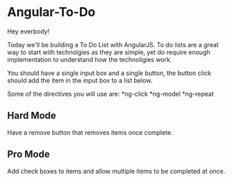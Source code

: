 # Angular-To-Do

Hey everbody!

Today we'll be building a To Do List with AngularJS. To do lists are a great way to start with technolgies as they are simple, yet do require enough implementation to understand how the technoligies work.

You should have a single input box and a single button, the button click should add the item in the input box to a list below.

Some of the directives you will use are:
*ng-click
*ng-model
*ng-repeat

## Hard Mode
Have a remove button that removes items once complete.

## Pro Mode
Add check boxes to items and allow multiple items to be completed at once.
